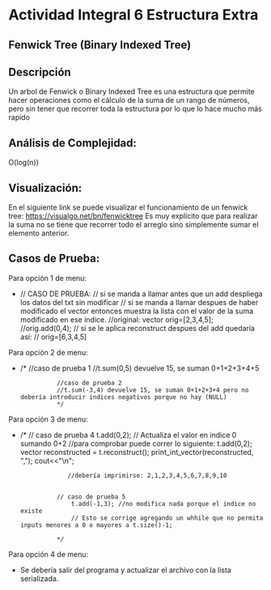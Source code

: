 Actividad Integral 6 Estructura Extra 
===

Fenwick Tree (Binary Indexed Tree)
---

Descripción
---

Un arbol de Fenwick o Binary Indexed Tree es una estructura que permite hacer operaciones como el cálculo de la suma de un rango de números, pero sin tener que recorrer toda la estructura por lo que lo hace mucho más rapido

Análisis de Complejidad:
---

O(log(n))

Visualización:
---

En el siguiente link se puede visualizar el funcionamiento de un fenwick tree: https://visualgo.net/bn/fenwicktree
Es muy explícito que para realizar la suma no se tiene que recorrer todo el arreglo sino simplemente sumar el elemento anterior.

Casos de Prueba:
---

Para opción 1 de menu:
- // CASO DE PRUEBA:
				// si se manda a llamar antes que un add despliega los datos del txt sin modificar
				// si se manda a llamar despues de haber modificado el vector entonces muestra la lista con el valor de la suma modificado en ese indice.
				//original: vector<int> orig=[2,3,4,5];
				//orig.add(0,4);
				// si se le aplica reconstruct despues del add quedaría así:
				// orig=[6,3,4,5]
  
Para opción 2 de menu:
- /*
        	    //caso de prueba 1
				//t.sum(0,5) devuelve 15, se suman 0+1+2+3+4+5

				//caso de prueba 2
				//t.sum(-3,4) devuelve 15, se suman 0+1+2+3+4 pero no debería introducir indices negativos porque no hay (NULL)
                */
                
Para opción 3 de menu:
- /*
        	    // caso de prueba 4
				   t.add(0,2); // Actualiza el valor en indice 0 sumando 0+2
				   //para comprobar puede correr lo siguiente:
				   t.add(0,2);
				   vector<int> reconstructed = t.reconstruct();
                   print_int_vector(reconstructed, ",");
                   cout<<"\n";

				   //debería imprimirse: 2,1,2,3,4,5,6,7,8,9,10


                // caso de prueba 5
					t.add(-1,3); //no modifica nada porque el indice no existe
					// Esto se corrige agregando un whhile que no permita inputs menores a 0 o mayores a t.size()-1;

                */
Para opción 4 de menu:
- Se debería salir del programa y actualizar el archivo con la lista serializada.
